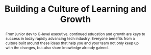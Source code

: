 ---
title: "Building a Culture of Learning and Growth"
speaker: Tre Ammatuna
event: CascadiaJS 2018
tags: ["culture"]
abstract: "From junior dev to C-level executive, continued education and growth are keys to success in today rapidly advancing tech industry. Everyone benefits from a culture built around these ideas that help you and your team not only keep up with the changes, but also share knowledge already gained."
ytId: x2jq0lvUu68
layout: talk
---